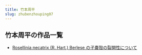 ```yaml
---
title: 竹本周平
slug: zhubenzhouping07
---
```


## 竹本周平の作品一覧

- [Rosellinia necatrix (R. Hart.) Berlese の子嚢殻の裂開性について](rosellinianecat-0cf)
